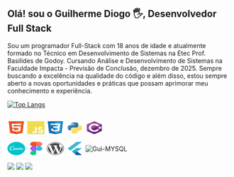 ## Olá! sou o Guilherme Diogo 🖐️, Desenvolvedor Full Stack

Sou um programador Full-Stack com 18 anos de idade e atualmente formado no Técnico em Desenvolvimento de Sistemas na Etec Prof. Basilides de Godoy.
Cursando Análise e Desenvolvimento de Sistemas na Faculdade Impacta - Previsão de Conclusão, dezembro de 2025.
Sempre buscando a excelência na qualidade do código e além disso, estou sempre aberto a novas oportunidades e práticas que possam aprimorar meu conhecimento e experiência.

<a href="https://github.com/guiguiDPS?tab=repositories">![Top Langs](https://github-readme-stats.vercel.app/api/top-langs/?username=guiguiDPS&layout=compact&theme=midnight-purple)</a>
##
<div style="display: inline_block">
  <img align="center" alt="Gui-HTML" height="30" width="40" src="https://raw.githubusercontent.com/devicons/devicon/master/icons/html5/html5-original.svg">
  <img align="center" alt="Gui-Js" height="30" width="40" src="https://raw.githubusercontent.com/devicons/devicon/master/icons/javascript/javascript-plain.svg">
  <img align="center" alt="Gui-CSS" height="30" width="40" src="https://raw.githubusercontent.com/devicons/devicon/master/icons/css3/css3-original.svg">
  <img align="center" alt="Gui-Python" height="30" width="40" src="https://raw.githubusercontent.com/devicons/devicon/master/icons/python/python-original.svg">
  <img align="center" alt="Gui-Csharp" height="30" width="40" src="https://raw.githubusercontent.com/devicons/devicon/master/icons/csharp/csharp-original.svg">
</div>
<br>
<div style="display: inline_block">
  <img align="center" alt="Gui-Canva" height="30" width="40" src="https://raw.githubusercontent.com/devicons/devicon/master/icons/canva/canva-original.svg">
  <img align="center" alt="Gui-Figma" height="30" width="40" src="https://raw.githubusercontent.com/devicons/devicon/master/icons/figma/figma-original.svg">
  <img align="center" alt="Gui-WordPress" height="30" width="40" src="https://raw.githubusercontent.com/devicons/devicon/master/icons/wordpress/wordpress-plain.svg"> 
  <img align="center" alt="Gui-Flutter" height="30" width="40" src="https://raw.githubusercontent.com/devicons/devicon/master/icons/flutter/flutter-original.svg"> 
  <img align="center" alt="Gui-MYSQL" height="30" width="40" src="https://cdn.jsdelivr.net/gh/devicons/devicon/icons/mysql/mysql-original.svg">
</div>
<br>

<div style="display: inline_block">
  <a href="https://www.linkedin.com/in/guilherme-diogo-a531351b7/" target="_blank"><img src="https://img.shields.io/badge/LinkedIn-%230077B5?style=for-the-badge&logo=linkedin&logoColor=white" target="_blank"></a>
  <a href = "mailto:guilherme.diogo.po@gmail.com"><img src="https://img.shields.io/badge/Gmail-D14836?style=for-the-badge&logo=gmail&logoColor=white" target="_blank"></a>
    <a href = "#"><img src="https://img.shields.io/badge/WordPress-006E93?style=for-the-badge&logo=wordpress&logoColor=white" target="_blank"></a>
</div>
<br>
<div>

</div>

##



